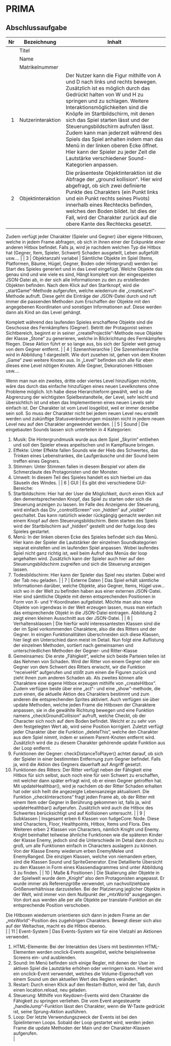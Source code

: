 # PRIMA

## Abschlussaufgabe ##

| Nr | Bezeichnung           | Inhalt                                                                                                                                                                                                                                                                         |
|---:|-----------------------|--------------------------------------------------------------------------------------------------------------------------------------------------------------------------------------------------------------------------------------------------------------------------------|
|    | Titel                 | 
|    | Name                  |
|    | Matrikelnummer        |
|  1 | Nutzerinteraktion     | Der Nutzer kann die Figur mithilfe von A und D nach links und rechts bewegen. Zusätzlich ist es möglich durch das Gedrückt halten von W und H zu springen und zu schlagen. Weitere Interaktionsmöglichkeiten sind die Knöpfe im Startbildschirm, mit denen sich das Spiel starten lässt und der Steuerungsbildschirm aufrufen lässt. Zudem kann man jederzeit während des Spiels das Spiel anhalten indem man das Menü in der linken oberen Ecke öffnet. Hier kann der Spieler zu jeder Zeit die Lautstärke verschiedener Sound-Kategorien anpassen.                                                                                                                                               |
|  2 | Objektinteraktion     | Die präsenteste Objektinteraktion ist die Abfrage der „ground kollision“. Hier wird abgefragt, ob sich zwei definierte Punkte des Charakters (ein Punkt links und ein Punkt rechts seines Pivots) innerhalb eines Rechtecks befinden, welches den Boden bildet. Ist dies der Fall, wird der Charakter zurück auf die obere Kante des Rechtecks gesetzt.

Zudem verfügt jeder Charakter (Spieler und Gegner) über eigene Hitboxen, welche in jedem Frame abfragen, ob sich in ihnen einer der Eckpunkte einer anderen Hitbox befindet. Falls ja, wird je nachdem welchen Typ die Hitbox hat (Gegner, Item, Spieler, Schwert) Schaden ausgeteilt, Leben aufgefüllt usw.…
                                                                                                                                                                                 |
|  3 | Objektanzahl variabel | Sämtliche Objekte im Spiel (Items, Platformen, Bäume, Hügel, Gegner, Boden oder Hintergrund) werden bei Start des Spieles generiert und in das Level eingefügt. Welche Objekte das genau sind und wie viele es sind, Hängt komplett von der eingespeisten JSON-Datei ab, in der sich alle Informationen zu den zu erstellenden Objekten befinden. Nach dem Klick auf den Startknopf, wird die „startGame“-Methode aufgerufen, welche wiederrum die „createLevel“-Methode aufruft. Diese geht die Einträge der JSON-Datei durch und ruft immer die passenden Methoden zum Erschaffen der Objekte mit den angegebenen Koordinaten und sonstigen Informationen auf. Diese werden dann als Kind an das Level gehängt.

Komplett während des laufenden Spieles erschaffene Objekte sind die Geschosse des Fernkämpfers (Gegner). Betritt der Protagonist seinen Sichtbereich, beginnt er in seiner „createProjectile“-Methode neue Objekte der Klasse „Stone“ zu generieren, welche in Blickrichtung des Fernkämpfers fliegen. Diese Aktion führt er so lange aus, bis sich der Spieler weit genug von dem Gegner entfernt.
                                                                                                                                         |
|  4 | Szenenhierarchie      | Die Szenenhierarchie wird in Abbildung 1 dargestellt. Wie dort zusehen ist, gehen von dem Knoten „Game“ zwei weitere Knoten aus. In „Level“ befinden sich alle für eben dieses eine Level nötigen Knoten. Alle Gegner, Dekorationen Hitboxen usw…. 

Wenn man nun ein zweites, dritte oder viertes Level hinzufügen möchte, wäre das durch das einfache hinzufügen eines neuen Levelknotens ohne Probleme möglich. Ich habe diese Hierarchieform gewählt, weil so die Abgrenzung der wichtigsten Spielbestandteile, der Level, sehr leicht und übersichtlich ist und eben das Implementieren eines neuen Levels sehr einfach ist.
Der Charakter ist vom Level losgelöst, weil er immer derselbe sein soll. So muss der Charakter nicht bei jedem neuen Level neu erstellt werden und zukünftige Statusveränderungen müssten nicht in jedem neuen Level neu auf den Charakter angewendet werden.
                                                                                                                                                     |
|  5 | Sound                 | Die eingebauten Sounds lassen sich unterteilen in 4 Kategorien:
1.	Musik: Die Hintergrundmusik wurde aus dem Spiel „Skyrim“ entliehen und soll den Spieler etwas anpeitschen und in Kampflaune bringen.
2.	Effekte: Unter Effekte fallen Sounds wie der Hieb des Schwertes, das Trinken eines Lebenstrankes, die Laufgeräusche und der Sound beim treffen eines Gegners. 
3.	Stimmen: Unter Stimmen fallen in diesem Beispiel vor allem die Schmerzlaute des Protagonisten und der Monster.
4.	Umwelt: In diesem Teil des Spieles handelt es sich hierbei um das Säuseln des Windes.
                                       |
|  6 | GUI                   | Es gibt drei verschiedene GUI-Bereiche:
1.	Startbildschirm: Hier hat der User die Möglichkeit, durch einen Klick auf den dementsprechenden Knopf, das Spiel zu starten oder sich die Steuerung anzeigen zu lassen. Im Falle des Anzeigens der Steuerung, wird einfach das Div „controllScreen“ von „hidden“ auf „visible“ geschaltet. Das kann natürlich wieder rückgängig gemacht werden mit einem Knopf auf dem Steuerungsbildschirm. Beim starten des Spiels wird der Startbilschirm auf „hidden“ gestellt und der fudge.loop des Spieles gestartet.
2.	Menü: In der linken oberen Ecke des Spieles befindet sich das Menü. Hier kann der Spieler die Lautstärker der einzelnen Soundkategorien separat einstellen und im laufenden Spiel anpassen. Wobei laufendes Spiel nicht ganz richtig ist, weil beim Aufruf des Menüs der loop angehalten wird. Zusätzlich kann der Spieler auch hier auf den Steuerungsbildschirm zugreifen und sich die Steuerung anzeigen lassen.
3.	Todesbildschirm: Hier kann der Spieler das Spiel neu starten. Dabei wird der Tab neu geladen.
                                                                                 |
|  7 | Externe Daten         | Das Spiel erhält sämtliche Informationen darüber, welche Objekte, also Gegner, Items, Hügel usw… sich wo in der Welt zu befinden haben aus einer externen JSON-Datei. Hier sind sämtliche Objekte mit deren entsprechenden Positionen in Form von X- und Y-Koordinaten aufgelistet. Möchte man also neue Objekte von irgendwas in der Welt erzeugen lassen, muss man einfach das entsprechende Objekt in die JSON-Datei eintragen. Abbildung 2 zeigt einen kleinen Ausschnitt aus der JSON-Datei.                                                                             |
|  8 | Verhaltensklassen     | Die hierfür wohl interessantesten Klassen sind die der im Spiel vorkommenden Charaktere, also die des Ritters und der Gegner. In einigen Funktionalitäten überschneiden sich diese Klassen, hier liegt ein Unterschied dann meist im Detail. Nun folgt eine Auflistung der einzelnen Methoden, sortiert nach gemeinsamen und unterschiedlichen Methoden der Gegner- und Ritter-Klasse
1.	Gemeinsames: Die erste „Fähigkeit“, welche sich beide Parteien teilen ist das Nehmen von Schaden. Wird der Ritter von einem Gegner oder ein Gegner von dem Schwert des Ritters erwischt, wir die Funktion “receiveHit“ aufgerufen und stößt zum einen die Figuren zurück und zieht ihnen zum anderen Schaden ab. Als zweites können alle Charaktere eine eigene Hitbox erzeugen mithilfe von „createHitbox“. Zudem verfügen beide über eine „act“- und eine „show“-methode, die zum einen, die aktuelle Aktion des Charakters bestimmt und zum anderen die entsprechenden Sprites aktiviert. Auch verfügen sie über update Methoden, welche jeden Frame die Hitboxen der Charaktere anpassen, sie in die gewählte Richtung bewegen und eine Funktion namens „checkGroundCollision“ aufruft, welche Checkt, ob der Character sich noch auf dem Boden befindet. Weicht er zu sehr von dem festgelegten Wert ab, wird seine Position korrigiert. Zuletzt verfügt jeder Charakter über die Funktion „deleteThis“, welche den Charakter aus dem Spiel nimmt, indem er seinem Parent-Knoten entfernt wird. Zusätzlich wird die zu diesem Charakter gehörende update Funktion aus der Loop entfernt.
2.	Funktionen der Gegner: checkDistanceToPlayer() achtet darauf, ob sich der Spieler in einer bestimmten Entfernung zum Gegner befindet. Falls ja, wird die Aktion des Gegners dauerhaft auf Angriff gesetzt.
3.	Funktionen des Ritters: Der Ritter verfügt neben der Fähigkeit eine Hitbox für sich selbst, auch noch eine für sein Schwert zu erschaffen, mit welcher dann später erfragt wird, ob er einen Gegner getroffen hat. Mit updateHealthbar(), wird je nachdem ob der Ritter Schaden erhalten hat oder sich heilt die angezeigte Lebensanzeige aktualisiert. Die Funktion „checkInteractions“ fragt jeden Frame ab, ob der Ritter mit einem Item oder Gegner in Berührung gekommen ist, falls ja, wird updateHealthbar() aufgerufen. Zusätzlich wird auch die Hitbox des Schwertes berücksichtigt und auf Kollisionen untersucht.
                                                                                           |
|  9 | Subklassen            | Insgesamt erben 6 Klassen von fudgeCore: Node. Diese sind Characters, Floor, Healthpoints, Hitbox, Items und Flora. Des Weiteren erben 2 Klassen von Characters, nämlich Knight und Enemy. Knight beinhaltet teilweise ähnliche Funktionen wie die späteren Kinder der Klasse Enemy, jedoch sind die Unterschiede im Detail dann doch zu groß, um alle Funktionen einfach in Characters auslagern zu können. Von der Klasse Enemy wiederum erben EnemyMelee und EnemyRanged. Die einzigen Klassen, welche von niemandem erben, sind die Klassen Sound und SpriteGenerator. Eine Detaillierte Übersicht zu den Klassen in Form eines Klassendiagrammes sind unter Abbildung 3 zu finden. |
| 10 | Maße & Positionen     | Die Skalierung aller Objekte in der Spielwelt wurde dem „Knight“ also dem Protagonisten angepasst. Er wurde immer als Referenzgröße verwendet, um nachvollziehbare Größenverhältnisse darzustellen. Bei der Platzierung jeglicher Objekte in der Welt, wird immer von dem Nullpunkt der „mtxWorld“ ausgegangen. Von dort aus werden alle per alle Objekte per translate-Funktion an die entsprechende Position verschoben. 

Die Hitboxen wiederrum orientieren sich dann in jedem Frame an der „mtxWorld“-Position des zugehörigen Charakters. Bewegt dieser sich also auf der Weltachse, macht es die Hitbox ebenso.  
                                                               |
| 11 | Event-System          | Das Events-System wir für eine Vielzahl an Aktionen verwendet.
1.	HTML-Elemente:  Bei der Interaktion des Users mit bestimmten HTML-Elementen werden onclick-Events ausgelöst, welche beispielsweise Screens ein- und ausblenden.
2.	Sound: Im Menü befinden sich einige Regler, mit denen der User im aktiven Spiel die Lautstärke erhöhen oder verringern kann. Hierbei wird ein onclick-Event verwendet, welches die Volume-Eigenschaft von einem Sound um den aktuellen Wert des Reglers verändert.
3.	Restart: Durch einen Klick auf den Restart-Button, wird der Tab, durch einen location.reload, neu geladen.
4.	Steuerung: Mithilfe von Keydown-Events wird dem Charakter die Fähigkeit zu springen verliehen. Die vom Event angesteuerte „handleJump“-Funktion lässt den Charakter, wenn die W-Taste gedrückt ist, seine Sprung-Aktion ausführen.
5.	Loop: Der letzte Verwendungszweck der Events ist bei den Spielinternen Loops. Sobald der Loop gestartet wird, werden jeden Frame die update Methoden der Main und der Charakter-Klassen aufgerufen.   
                                                                                                                                                                              |